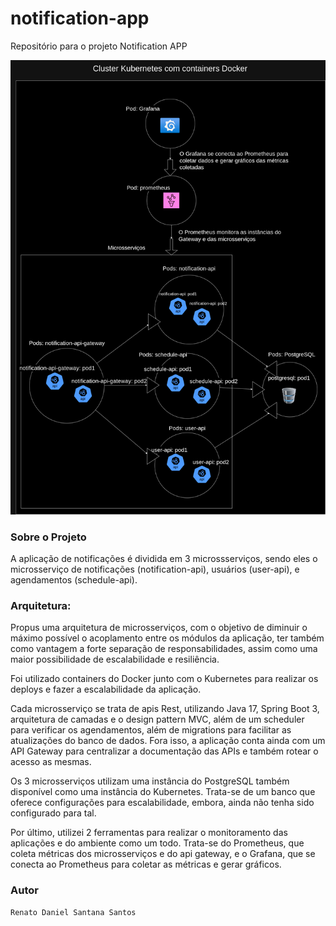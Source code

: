 # notification-app

Repositório para o projeto Notification APP

![Diagrama de Arquitetura](notification_app.png)

### Sobre o Projeto

A aplicação de notificações é dividida em 3 microssserviços, sendo eles o microsserviço de notificações (notification-api), usuários (user-api), e agendamentos (schedule-api).

### Arquitetura:

Propus uma arquitetura de microsserviços, com o objetivo de diminuir o máximo possível o acoplamento entre os módulos da aplicação, ter também como vantagem a forte separação de responsabilidades, assim como uma maior possibilidade de escalabilidade e resiliência.

Foi utilizado containers do Docker junto com o Kubernetes para realizar os deploys e fazer a escalabilidade da aplicação.

Cada microsserviço se trata de apis Rest, utilizando Java 17, Spring Boot 3, arquitetura de camadas e o design pattern MVC, além de um scheduler para verificar os agendamentos, além de migrations para facilitar as atualizações do banco de dados. Fora isso, a aplicação conta ainda com um API Gateway para centralizar a documentação das APIs e também rotear o acesso as mesmas.

Os 3 microsserviços utilizam uma instância do PostgreSQL também disponível como uma instância do Kubernetes. Trata-se de um banco que oferece configurações para escalabilidade, embora, ainda não tenha sido configurado para tal.

Por último, utilizei 2 ferramentas para realizar o monitoramento das aplicações e do ambiente como um todo. Trata-se do Prometheus, que coleta métricas dos microsserviços e do api gateway, e o Grafana, que se conecta ao Prometheus para coletar as métricas e gerar gráficos.

### Autor

    Renato Daniel Santana Santos